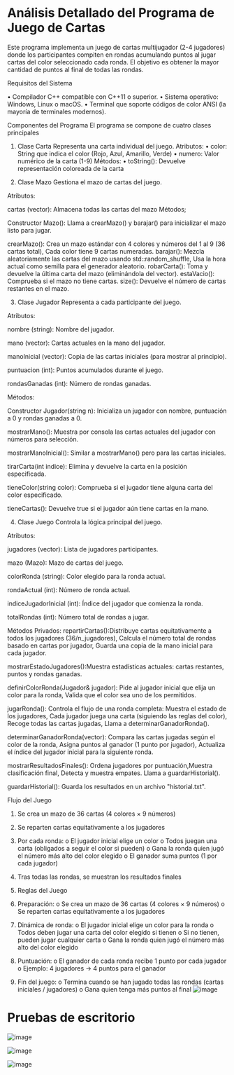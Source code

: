 # Análisis Detallado del Programa de Juego de Cartas

Este programa implementa un juego de cartas multijugador (2-4 jugadores) donde los participantes compiten en rondas acumulando puntos al jugar cartas del color seleccionado cada ronda. El objetivo es obtener la mayor cantidad de puntos al final de todas las rondas.

Requisitos del Sistema

•	Compilador C++ compatible con C++11 o superior.
•	Sistema operativo: Windows, Linux o macOS.
•	Terminal que soporte códigos de color ANSI (la mayoría de terminales modernos).

Componentes del Programa
El programa se compone de cuatro clases principales

1.	Clase Carta
Representa una carta individual del juego.
Atributos:
•	color: String que indica el color (Rojo, Azul, Amarillo, Verde)
•	numero: Valor numérico de la carta (1-9)
Métodos:
•	toString(): Devuelve representación coloreada de la carta

2.	Clase Mazo
Gestiona el mazo de cartas del juego.

Atributos:

cartas (vector<Carta>):  Almacena todas las cartas del mazo
Métodos;

Constructor Mazo(): Llama a crearMazo() y barajar() para inicializar el mazo listo para jugar.

crearMazo(): Crea un mazo estándar con 4 colores y números del 1 al 9 (36 cartas total), Cada color tiene 9 cartas numeradas.
barajar(): Mezcla aleatoriamente las cartas del mazo usando std::random_shuffle, Usa la hora actual como semilla para el generador aleatorio.
robarCarta(): Toma y devuelve la última carta del mazo (eliminándola del vector).
estaVacio(): Comprueba si el mazo no tiene cartas.
size(): Devuelve el número de cartas restantes en el mazo.

3.	Clase Jugador 
Representa a cada participante del juego.

Atributos:

nombre (string): Nombre del jugador.

mano (vector<Carta>): Cartas actuales en la mano del jugador.

manoInicial (vector<Carta>): Copia de las cartas iniciales (para mostrar al principio).

puntuacion (int): Puntos acumulados durante el juego.

rondasGanadas (int): Número de rondas ganadas.

Métodos:

Constructor Jugador(string n): Inicializa un jugador con nombre, puntuación a 0 y rondas ganadas a 0.

mostrarMano(): Muestra por consola las cartas actuales del jugador con números para selección.

mostrarManoInicial(): Similar a mostrarMano() pero para las cartas iniciales.

tirarCarta(int indice): Elimina y devuelve la carta en la posición especificada.

tieneColor(string color): Comprueba si el jugador tiene alguna carta del color especificado.

tieneCartas(): Devuelve true si el jugador aún tiene cartas en la mano.

4.	Clase Juego
	  Controla la lógica principal del juego.

Atributos:

jugadores (vector<Jugador>): Lista de jugadores participantes.

mazo (Mazo): Mazo de cartas del juego.

colorRonda (string): Color elegido para la ronda actual.

rondaActual (int): Número de ronda actual.

indiceJugadorInicial (int): Índice del jugador que comienza la ronda.

totalRondas (int): Número total de rondas a jugar.

Métodos Privados:
repartirCartas():Distribuye cartas equitativamente a todos los jugadores (36/n_jugadores), Calcula el número total de rondas basado en cartas por jugador, Guarda una copia de la mano inicial para cada jugador.

mostrarEstadoJugadores():Muestra estadísticas actuales: cartas restantes, puntos y rondas ganadas.

definirColorRonda(Jugador& jugador): Pide al jugador inicial que elija un color para la ronda, Valida que el color sea uno de los permitidos.

jugarRonda(): Controla el flujo de una ronda completa: Muestra el estado de los jugadores, Cada jugador juega una carta (siguiendo las reglas del color), Recoge todas las cartas jugadas, Llama a determinarGanadorRonda().

determinarGanadorRonda(vector<Carta>): Compara las cartas jugadas según el color de la ronda, Asigna puntos al ganador (1 punto por jugador), Actualiza el índice del jugador inicial para la siguiente ronda.

mostrarResultadosFinales(): Ordena jugadores por puntuación,Muestra clasificación final, Detecta y muestra empates. Llama a guardarHistorial().

guardarHistorial(): Guarda los resultados en un archivo "historial.txt".


Flujo del Juego
1.	Se crea un mazo de 36 cartas (4 colores × 9 números)
2.	Se reparten cartas equitativamente a los jugadores
3.	Por cada ronda:
o	El jugador inicial elige un color
o	Todos juegan una carta (obligados a seguir el color si pueden)
o	Gana la ronda quien jugó el número más alto del color elegido
o	El ganador suma puntos (1 por cada jugador)
4.	Tras todas las rondas, se muestran los resultados finales

4. Reglas del Juego
1.	Preparación:
o	Se crea un mazo de 36 cartas (4 colores × 9 números)
o	Se reparten cartas equitativamente a los jugadores
2.	Dinámica de ronda:
o	El jugador inicial elige un color para la ronda
o	Todos deben jugar una carta del color elegido si tienen
o	Si no tienen, pueden jugar cualquier carta
o	Gana la ronda quien jugó el número más alto del color elegido
3.	Puntuación:
o	El ganador de cada ronda recibe 1 punto por cada jugador
o	Ejemplo: 4 jugadores → 4 puntos para el ganador
4.	Fin del juego:
o	Termina cuando se han jugado todas las rondas (cartas iniciales / jugadores)
o	Gana quien tenga más puntos al final
![image](https://github.com/user-attachments/assets/787ee6a6-baa9-44a2-8a95-c95c6de3395f)
# Pruebas de escritorio

![image](https://github.com/user-attachments/assets/f2c8aca9-0b54-47ee-a5c2-6dddd2c959f4)

![image](https://github.com/user-attachments/assets/dacaf3f3-928b-4bfd-9a93-89e952733ac0)

![image](https://github.com/user-attachments/assets/ca342e80-e897-4b11-b212-c4e1dd2bec19)







